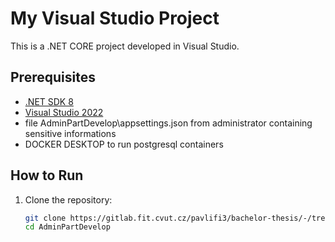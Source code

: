# My Visual Studio Project

This is a .NET CORE project developed in Visual Studio.

## Prerequisites

- [.NET SDK 8](https://dotnet.microsoft.com/en-us/download)
- [Visual Studio 2022](https://visualstudio.microsoft.com/)
- file AdminPartDevelop\appsettings.json from administrator containing sensitive informations
- DOCKER DESKTOP to run postgresql containers 

## How to Run

1. Clone the repository:
   ```bash
   git clone https://gitlab.fit.cvut.cz/pavlifi3/bachelor-thesis/-/tree/main/AdminPartDevelop
   cd AdminPartDevelop
